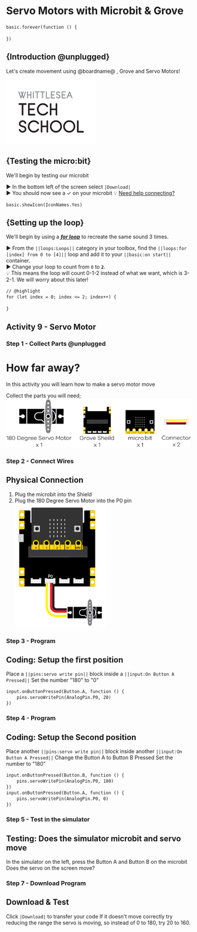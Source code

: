 # Servo Motors with Microbit & Grove
```template
basic.forever(function () {
	
})
```

## {Introduction @unplugged}

Let's create movement using @boardname@ , Grove and Servo Motors!

![WTS Logo](https://raw.githubusercontent.com/CarlTS/microbit-grove/master/assets/WTSLogo.png)

## {Testing the micro:bit}

We'll begin by testing our microbit

► In the bottom left of the screen select  ``|Download|``  
► You should now see a ✓ on your microbit      💡 [Need help connecting?](https://www.youtube.com/watch?v=qSjMDG84bMY)

```blocks
basic.showIcon(IconNames.Yes)
```


## {Setting up the loop}

We'll begin by using a [__*for loop*__](#forLoop "repeat code for a given number of times using an index") to recreate the same sound 3 times.

► From the ``||loops:Loops||`` category in your toolbox, find the ``||loops:for [index] from 0 to [4]||`` loop and add it to your ``||basic:on start||`` container.  
► Change your loop to count from ``0`` to **``2``**.  
💡 This means the loop will count 0-1-2 instead of what we want, which is 3-2-1. We will worry about this later!

```blocks
// @highlight
for (let index = 0; index <= 2; index++) {
	
}
```

## Activity 9 - Servo Motor
### Step 1 - Collect Parts @unplugged
How far away?
=============
In this activity you will learn how to make a servo motor move

Collect the parts you will need;
![Parts Needed: 1 Servo Motor, 1 microbit, 1 sheild](https://raw.githubusercontent.com/CarlTS/grove-sensor-tutorial/master/images/GroveSensors/ServoMotor.png)

### Step 2 - Connect Wires
Physical Connection
-------------------
1. Plug the microbit into the Shield 
2. Plug the 180 Degree Servo Motor into the P0 pin
![Connection Image](https://raw.githubusercontent.com/CarlTS/grove-sensor-tutorial/master/images/GroveServoAssembled.png)

### Step 3 - Program
Coding: Setup the first position
------------------
Place a ``||pins:servo write pin||`` block inside a ``||input:On Button A Pressed||``
Set the number "180" to "0"
```blocks
input.onButtonPressed(Button.A, function () {
    pins.servoWritePin(AnalogPin.P0, 20)
})
```


### Step 4 - Program
Coding: Setup the Second position
------------------
Place another ``||pins:servo write pin||`` block inside another ``||input:On Button A Pressed||``
Change the Button A to Button B Pressed
Set the number to "180"
```blocks
input.onButtonPressed(Button.B, function () {
    pins.servoWritePin(AnalogPin.P0, 180)
})
input.onButtonPressed(Button.A, function () {
    pins.servoWritePin(AnalogPin.P0, 0)
})
```


### Step 5 - Test in the simulator
Testing: Does the simulator microbit and servo move
------------------
In the simulator on the left, press the Button A and Button B on the microbit
Does the servo on the screen move?


### Step 7 - Download Program
Download & Test
--------------------
Click ``|Download|`` to transfer your code
If it doesn't move correctly try reducing the range the servo is moving, so instead of 0 to 180, try 20 to 160. 
